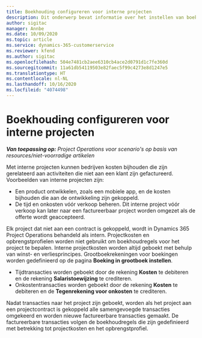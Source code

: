 ```yaml
---
title: Boekhouding configureren voor interne projecten
description: Dit onderwerp bevat informatie over het instellen van boekhoudkundige principes voor interne projecten in Project Operations.
author: sigitac
manager: Annbe
ms.date: 10/09/2020
ms.topic: article
ms.service: dynamics-365-customerservice
ms.reviewer: kfend
ms.author: sigitac
ms.openlocfilehash: 504e7481cb2aee6310cb4ace2d0791d1c7fe360d
ms.sourcegitcommit: 11a61db54119503e82faec5f99c4273e8d1247e5
ms.translationtype: HT
ms.contentlocale: nl-NL
ms.lasthandoff: 10/16/2020
ms.locfileid: "4074498"
---
```

# <a name="configure-accounting-for-internal-projects"></a>Boekhouding configureren voor interne projecten

_**Van toepassing op:** Project Operations voor scenario's op basis van resources/niet-voorradige artikelen_

Met interne projecten kunnen bedrijven kosten bijhouden die zijn gerelateerd aan activiteiten die niet aan een klant zijn gefactureerd. Voorbeelden van interne projecten zijn:

- Een product ontwikkelen, zoals een mobiele app, en de kosten bijhouden die aan de ontwikkeling zijn gekoppeld.
- De tijd en onkosten vóór verkoop beheren. Dit interne project vóór verkoop kan later naar een factureerbaar project worden omgezet als de offerte wordt geaccepteerd.

Elk project dat niet aan een contract is gekoppeld, wordt in Dynamics 365 Project Operations behandeld als intern. Projectkosten en opbrengstprofielen worden niet gebruikt om boekhoudregels voor het project te bepalen. Interne projectkosten worden altijd geboekt met behulp van winst- en verliesprincipes. Grootboekrekeningen voor boekingen worden gedefinieerd op de pagina **Boeking in grootboek instellen**.

- Tijdtransacties worden geboekt door de rekening **Kosten** te debiteren en de rekening **Salaristoewijzing** te crediteren.
- Onkostentransacties worden geboekt door de rekening **Kosten** te debiteren en de **Tegenrekening voor onkosten** te crediteren.

Nadat transacties naar het project zijn geboekt, worden als het project aan een projectcontract is gekoppeld alle samengevoegde transacties omgekeerd en worden nieuwe factureerbare transacties gemaakt. De factureerbare transacties volgen de boekhoudregels die zijn gedefinieerd met betrekking tot projectkosten en het opbrengstprofiel.


